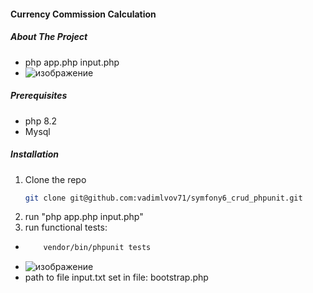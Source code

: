 ####  Currency Commission Calculation
##### About The Project 
* php app.php input.php
* ![изображение](https://github.com/vadimlvov71/currency_commission/assets/57807117/43caa3ae-5475-45ee-aed0-e6aa26c45cda)


##### Prerequisites
* php 8.2
* Mysql

##### Installation

1. Clone the repo
   ```sh
   git clone git@github.com:vadimlvov71/symfony6_crud_phpunit.git
2. run  "php app.php input.php"
3. run functional tests:
* ```sh
      vendor/bin/phpunit tests
* ![изображение](https://github.com/vadimlvov71/currency_commission/assets/57807117/d83ecb75-f784-4a3c-b7ae-dade156301fa)
* path to file input.txt set in file: bootstrap.php
